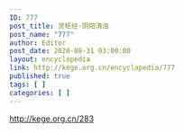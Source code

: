 ```yaml
---
ID: 777
post_title: 灵枢经·阴阳清浊
post_name: "777"
author: Editor
post_date: 2020-08-31 03:00:00
layout: encyclopedia
link: http://kege.org.cn/encyclopedia/777
published: true
tags: [ ]
categories: [ ]
---
```

http://kege.org.cn/283